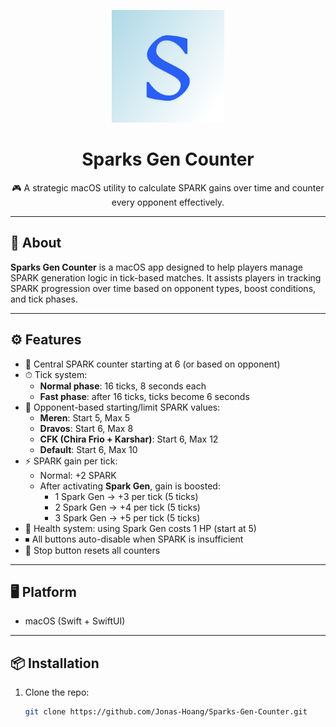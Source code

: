 <p align="center">
  <img src="Sparks Gen Counter/Logo/app-icon.png" width="180" alt="Sparks Gen Counter Icon" />
</p>

<h1 align="center">Sparks Gen Counter</h1>

<p align="center">
  🎮 A strategic macOS utility to calculate SPARK gains over time and counter every opponent effectively.
</p>

---

## 📘 About

**Sparks Gen Counter** is a macOS app designed to help players manage SPARK generation logic in tick-based matches. It assists players in tracking SPARK progression over time based on opponent types, boost conditions, and tick phases.

---

## ⚙️ Features

- 🔢 Central SPARK counter starting at 6 (or based on opponent)
- ⏱ Tick system:
  - **Normal phase**: 16 ticks, 8 seconds each
  - **Fast phase**: after 16 ticks, ticks become 6 seconds
- 🎯 Opponent-based starting/limit SPARK values:
  - **Meren**: Start 5, Max 5
  - **Dravos**: Start 6, Max 8
  - **CFK (Chira Frio + Karshar)**: Start 6, Max 12
  - **Default**: Start 6, Max 10
- ⚡ SPARK gain per tick:
  - Normal: +2 SPARK
  - After activating **Spark Gen**, gain is boosted:
    - 1 Spark Gen → +3 per tick (5 ticks)
    - 2 Spark Gen → +4 per tick (5 ticks)
    - 3 Spark Gen → +5 per tick (5 ticks)
- 💚 Health system: using Spark Gen costs 1 HP (start at 5)
- ⏹ All buttons auto-disable when SPARK is insufficient
- 🛑 Stop button resets all counters

---

## 🖥️ Platform

- macOS (Swift + SwiftUI)

---

## 📦 Installation

1. Clone the repo:
   ```bash
   git clone https://github.com/Jonas-Hoang/Sparks-Gen-Counter.git
